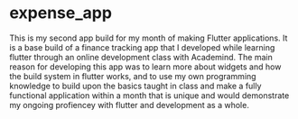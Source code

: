 # expense_app

This is my second app build for my month of making Flutter applications. It is a base build of
a finance tracking app that I developed while learning flutter through an online development class
with Academind. The main reason for developing this app was to learn more about widgets and how the
build system in flutter works, and to use my own programming knowledge to build upon the basics taught in class
and make a fully functional application within a month that is unique and would demonstrate my ongoing profiencey
with flutter and development as a whole.
